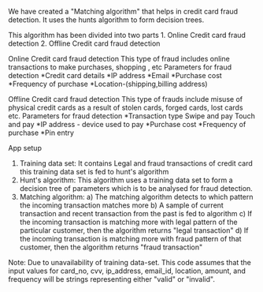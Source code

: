 We have created a "Matching algorithm" that helps in credit card fraud detection. It uses the
hunts algorithm to form decision trees.

This algorithm has been divided into two parts
	1. Online Credit card fraud detection
	2. Offline Credit card fraud detection

Online Credit card fraud detection
This type of fraud includes online transactions to make purchases, shopping , etc
Parameters for fraud detection
	*Credit card details
	*IP address
	*Email
	*Purchase cost
	*Frequency of purchase
	*Location-(shipping,billing address)

Offline Credit card fraud detection
This type of frauds include misuse of physical credit cards as a result of stolen cards,
forged cards, lost cards etc.
Parameters for fraud detection
	*Transaction type
		Swipe and pay
		Touch and pay
	*IP address - device used to pay
	*Purchase cost
	*Frequency of purchase
	*Pin entry

App setup
1. Training data set:
	It contains Legal and fraud transactions of credit card this training data set is
	fed to hunt's algorithm
2. Hunt's algorithm:
	This algorithm uses a training data set to form a decision tree of parameters
	which is to be analysed for fraud detection.
3. Matching algorithm:
	a) The matching algorithm detects to which pattern the incoming transaction
	matches more
	b) A sample of current transaction and recent transaction from the past is
	fed to algorithm
	c) If the incoming transaction is matching more with legal pattern of the
	particular customer, then the algorithm returns  "legal transaction"
	d) If the incoming transaction is matching more with fraud pattern of that
	customer, then the algorithm returns  "fraud transaction"

Note: Due to unavailability of training data-set. This code assumes that the input values for card_no, cvv, ip_address, email_id, location, amount, and frequency will be strings representing either "valid" or "invalid".
